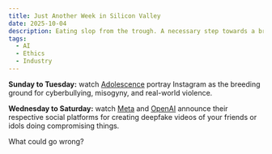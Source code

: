 ```yaml
---
title: Just Another Week in Silicon Valley
date: 2025-10-04
description: Eating slop from the trough. A necessary step towards a brighter future, I’m sure.
tags:
  - AI
  - Ethics
  - Industry
---
```


**Sunday to Tuesday:** watch [Adolescence](<https://en.wikipedia.org/wiki/Adolescence_(TV_series)>) portray Instagram as the breeding ground for cyberbullying, misogyny, and real-world violence.

**Wednesday to Saturday:** watch [Meta](https://about.fb.com/news/2025/09/introducing-vibes-ai-videos/) and [OpenAI](https://openai.com/index/sora-2/) announce their respective social platforms for creating deepfake videos of your friends or idols doing compromising things.

What could go wrong?
